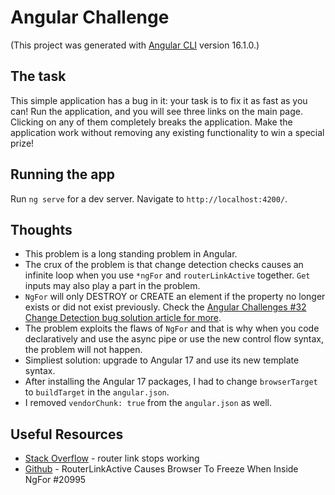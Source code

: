 # Angular Challenge

(This project was generated with [Angular CLI](https://github.com/angular/angular-cli) version 16.1.0.)

## The task

This simple application has a bug in it: your task is to fix it as fast as you can! 
Run the application, and you will see three links on the main page. Clicking on any of them completely breaks the application. Make the application work without removing any existing functionality to win a special prize! 

## Running the app

Run `ng serve` for a dev server. Navigate to `http://localhost:4200/`.

## Thoughts

- This problem is a long standing problem in Angular.
- The crux of the problem is that change detection checks causes an infinite loop when you use `*ngFor` and `routerLinkActive` together.  `Get` inputs may also play a part in the problem.  
- `NgFor` will only DESTROY or CREATE an element if the property no longer exists or did not exist previously.  Check the [Angular Challenges #32 Change Detection bug solution article for more](https://medium.com/ngconf/function-calls-inside-template-are-dangerous-15f9822a6629).
- The problem exploits the flaws of `NgFor` and that is why when you code declaratively and use the async pipe or use the new control flow syntax, the problem will not happen.  
- Simpliest solution: upgrade to Angular 17 and use its new template syntax.
- After installing the Angular 17 packages, I had to change `browserTarget` to `buildTarget` in the `angular.json`.
- I removed `vendorChunk: true` from the `angular.json` as well.  

## Useful Resources

- [Stack Overflow](https://stackoverflow.com/questions/47384521/angular-router-link-stops-working) - router link stops working
- [Github](https://github.com/angular/angular/issues/20995) - RouterLinkActive Causes Browser To Freeze When Inside NgFor #20995